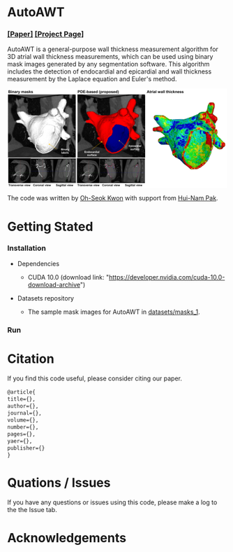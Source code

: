 # AutoAWT

### [[Paper]](link) [[Project Page]](https://github.com/ohseokkwon/AutoAWT)<br>

AutoAWT is a general-purpose wall thickness measurement algorithm for 3D atrial wall thickness measurements, which can be used using binary mask images generated by any segmentation software. This algorithm includes the detection of endocardial and epicardial and wall thickness measurement by the Laplace equation and Euler's method.

<img src="AutoAWT_overview.png" align="center" width="750px"> <br>

The code was written by [Oh-Seok Kwon](link) with support from [Hui-Nam Pak]().

# Getting Stated

### Installation
- Dependencies
  - CUDA 10.0 (download link: "https://developer.nvidia.com/cuda-10.0-download-archive")

- Datasets repository
  - The sample mask images for AutoAWT in [datasets/masks_1]("/datasets/masks_1").

### Run

# Citation
If you find this code useful, please consider citing our paper.
```
@article{
title={},
author={},
journal={},
volume={},
number={},
pages={},
yaer={},
publisher={}
}
```

# Quations / Issues
If you have any questions or issues using this code, please make a log to the the Issue tab.

# Acknowledgements
